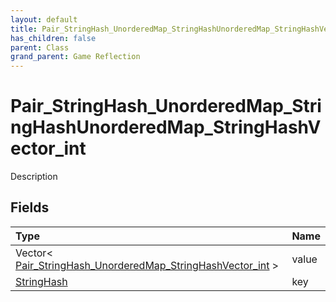 ```yaml
---
layout: default
title: Pair_StringHash_UnorderedMap_StringHashUnorderedMap_StringHashVector_int
has_children: false
parent: Class
grand_parent: Game Reflection
---
```

# Pair_StringHash_UnorderedMap_StringHashUnorderedMap_StringHashVector_int
Description 

## Fields

| Type | Name |
|:----------|:--------------|
| Vector< [Pair_StringHash_UnorderedMap_StringHashVector_int](/riftbreaker-wiki/docs/game-reflection/classes/pair__string_hash__unordered_map__string_hash_vector_int/) > | value |
| [StringHash](/riftbreaker-wiki/docs/game-reflection/classes/string_hash/) | key |


